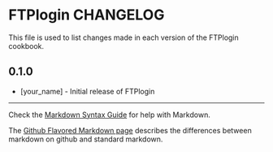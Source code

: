 FTPlogin CHANGELOG
==================

This file is used to list changes made in each version of the FTPlogin cookbook.

0.1.0
-----
- [your_name] - Initial release of FTPlogin

- - -
Check the [Markdown Syntax Guide](http://daringfireball.net/projects/markdown/syntax) for help with Markdown.

The [Github Flavored Markdown page](http://github.github.com/github-flavored-markdown/) describes the differences between markdown on github and standard markdown.
